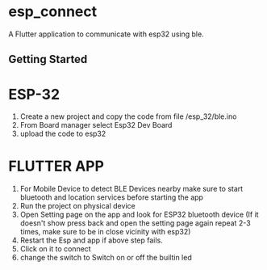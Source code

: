 # esp_connect

A Flutter application to communicate with esp32 using ble.

## Getting Started


# ESP-32
1. Create a new project and copy the code from file /esp_32/ble.ino
2. From Board manager select Esp32 Dev Board
3. upload the code to esp32


# FLUTTER APP
1. For Mobile Device to detect BLE Devices nearby make sure to start bluetooth and location services before starting the app
2. Run the project on physical device
3. Open Setting page on the app and look for ESP32 bluetooth device (If it doesn't show press back and open the setting page again repeat 2-3 times, make sure to be in close vicinity with esp32)
4. Restart the Esp and app if above step fails.
5. Click on it to connect
6. change the switch to Switch on or off the builtin led